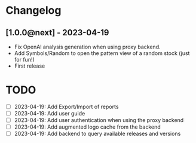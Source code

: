 # Changelog

## [1.0.0@next] - 2023-04-19
- Fix OpenAI analysis generation when using proxy backend.
- Add Symbols/Random to open the pattern view of a random stock (just for fun!)
- First release

# TODO

- [ ] 2023-04-19: Add Export/Import of reports
- [ ] 2023-04-19: Add user guide
- [ ] 2023-04-19: Add user authentication when using the proxy backend
- [ ] 2023-04-19: Add augmented logo cache from the backend
- [ ] 2023-04-19: Add backend to query available releases and versions
